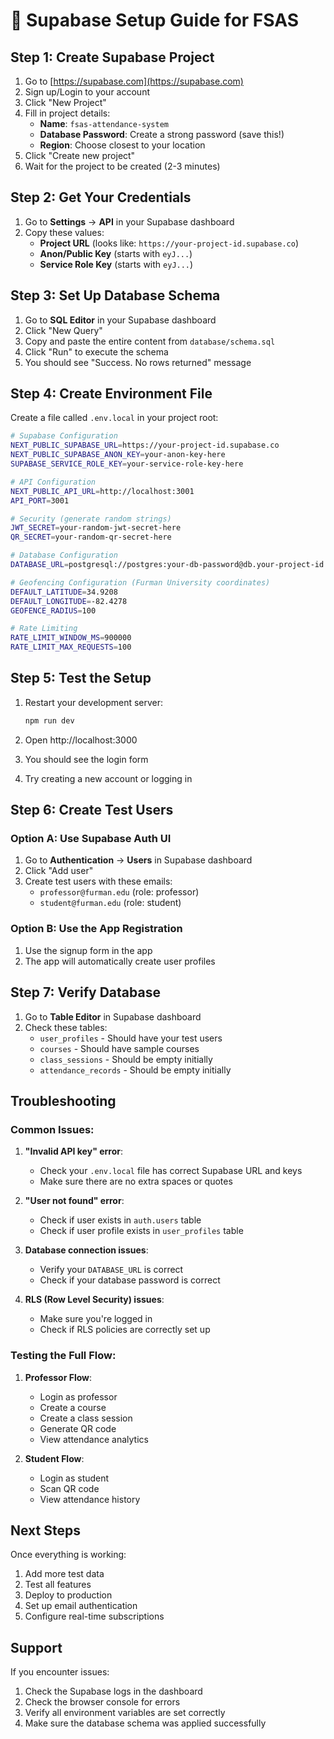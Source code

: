 # 🚀 Supabase Setup Guide for FSAS

## Step 1: Create Supabase Project

1. Go to [https://supabase.com](https://supabase.com)
2. Sign up/Login to your account
3. Click "New Project"
4. Fill in project details:
   - **Name**: `fsas-attendance-system`
   - **Database Password**: Create a strong password (save this!)
   - **Region**: Choose closest to your location
5. Click "Create new project"
6. Wait for the project to be created (2-3 minutes)

## Step 2: Get Your Credentials

1. Go to **Settings** → **API** in your Supabase dashboard
2. Copy these values:
   - **Project URL** (looks like: `https://your-project-id.supabase.co`)
   - **Anon/Public Key** (starts with `eyJ...`)
   - **Service Role Key** (starts with `eyJ...`)

## Step 3: Set Up Database Schema

1. Go to **SQL Editor** in your Supabase dashboard
2. Click "New Query"
3. Copy and paste the entire content from `database/schema.sql`
4. Click "Run" to execute the schema
5. You should see "Success. No rows returned" message

## Step 4: Create Environment File

Create a file called `.env.local` in your project root:

```bash
# Supabase Configuration
NEXT_PUBLIC_SUPABASE_URL=https://your-project-id.supabase.co
NEXT_PUBLIC_SUPABASE_ANON_KEY=your-anon-key-here
SUPABASE_SERVICE_ROLE_KEY=your-service-role-key-here

# API Configuration
NEXT_PUBLIC_API_URL=http://localhost:3001
API_PORT=3001

# Security (generate random strings)
JWT_SECRET=your-random-jwt-secret-here
QR_SECRET=your-random-qr-secret-here

# Database Configuration
DATABASE_URL=postgresql://postgres:your-db-password@db.your-project-id.supabase.co:5432/postgres

# Geofencing Configuration (Furman University coordinates)
DEFAULT_LATITUDE=34.9208
DEFAULT_LONGITUDE=-82.4278
GEOFENCE_RADIUS=100

# Rate Limiting
RATE_LIMIT_WINDOW_MS=900000
RATE_LIMIT_MAX_REQUESTS=100
```

## Step 5: Test the Setup

1. Restart your development server:
   ```bash
   npm run dev
   ```

2. Open http://localhost:3000
3. You should see the login form
4. Try creating a new account or logging in

## Step 6: Create Test Users

### Option A: Use Supabase Auth UI
1. Go to **Authentication** → **Users** in Supabase dashboard
2. Click "Add user"
3. Create test users with these emails:
   - `professor@furman.edu` (role: professor)
   - `student@furman.edu` (role: student)

### Option B: Use the App Registration
1. Use the signup form in the app
2. The app will automatically create user profiles

## Step 7: Verify Database

1. Go to **Table Editor** in Supabase dashboard
2. Check these tables:
   - `user_profiles` - Should have your test users
   - `courses` - Should have sample courses
   - `class_sessions` - Should be empty initially
   - `attendance_records` - Should be empty initially

## Troubleshooting

### Common Issues:

1. **"Invalid API key" error**:
   - Check your `.env.local` file has correct Supabase URL and keys
   - Make sure there are no extra spaces or quotes

2. **"User not found" error**:
   - Check if user exists in `auth.users` table
   - Check if user profile exists in `user_profiles` table

3. **Database connection issues**:
   - Verify your `DATABASE_URL` is correct
   - Check if your database password is correct

4. **RLS (Row Level Security) issues**:
   - Make sure you're logged in
   - Check if RLS policies are correctly set up

### Testing the Full Flow:

1. **Professor Flow**:
   - Login as professor
   - Create a course
   - Create a class session
   - Generate QR code
   - View attendance analytics

2. **Student Flow**:
   - Login as student
   - Scan QR code
   - View attendance history

## Next Steps

Once everything is working:
1. Add more test data
2. Test all features
3. Deploy to production
4. Set up email authentication
5. Configure real-time subscriptions

## Support

If you encounter issues:
1. Check the Supabase logs in the dashboard
2. Check the browser console for errors
3. Verify all environment variables are set correctly
4. Make sure the database schema was applied successfully
